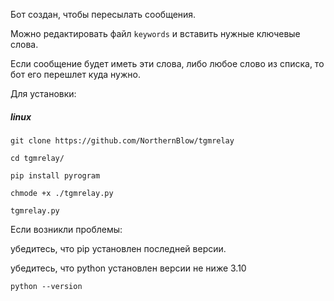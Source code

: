 Бот создан, чтобы пересылать сообщения. 

Можно редактировать  файл `keywords` и вставить нужные ключевые слова. 

Если сообщение будет иметь эти слова, либо любое слово из списка, то бот его перешлет куда нужно. 

Для установки:

##### linux

`git clone https://github.com/NorthernBlow/tgmrelay`

`cd tgmrelay/`

`pip install pyrogram`

`chmode +x ./tgmrelay.py`

`tgmrelay.py`

Если возникли проблемы:

убедитесь, что pip установлен последней версии.

убедитесь, что python установлен версии не ниже 3.10

`python --version`

